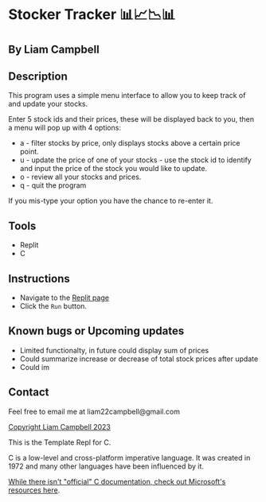 # Stocker Tracker 📊📈📉📊

## By Liam Campbell

## Description

This program uses a simple menu interface to allow you to keep track of and update your stocks. 

Enter 5 stock ids and their prices, these will be displayed back to you, then a menu will pop up with 4 options: 
* a -  filter stocks by price, only displays stocks above a certain price point.
* u - update the price of one of your stocks - use the stock id to identify and input the price of the stock you would like to update.
* o - review all your stocks and prices.
* q - quit the program

If you mis-type your option you have the chance to re-enter it.

## Tools

* Replit
* C

## Instructions

* Navigate to the [Replit page](https://replit.com/@liamcampbell110/Stock-price-tracker)
* Click the `Run` button.

## Known bugs or Upcoming updates

* Limited functionalty, in future could display sum of prices
* Could summarize increase or decrease of total stock prices after update
* Could im

## Contact

<p>Feel free to email me at liam22campbell@gmail.com</p>

 [Copyright Liam Campbell 2023](LISCENSE.doc)

This is the Template Repl for C.

C is a low-level and cross-platform imperative language. It was created in 1972 and many other languages have been influenced by it.

[While there isn't "official" C documentation, check out Microsoft's resources here](https://docs.microsoft.com/en-us/cpp/c-language).